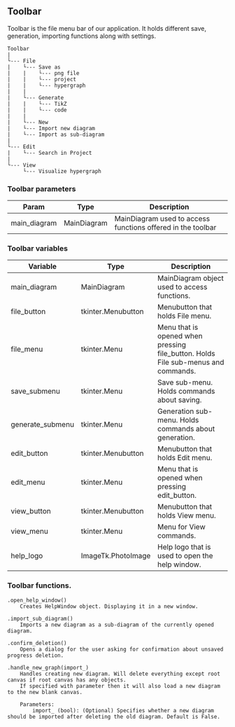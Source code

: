 















## Toolbar

Toolbar is the file menu bar of our application. It holds different save, generation, importing functions along with settings.

```
Toolbar
|
└--- File
|    └--- Save as
|    |    └--- png file
|    |    └--- project
|    |    └--- hypergraph
|    |
|    └--- Generate
|    |    └--- TikZ
|    |    └--- code
|    |
|    └--- New
|    └--- Import new diagram
|    └--- Import as sub-diagram
|
└--- Edit
|    └--- Search in Project
|
└--- View
     └--- Visualize hypergraph

```

### Toolbar parameters

| **Param**    | **Type**    | **Description**                                             | 
|--------------|-------------|-------------------------------------------------------------|
| main_diagram | MainDiagram | MainDiagram used to access functions offered in the toolbar |

### Toolbar variables

| **Variable**     | **Type**           | **Description**                                                                   |
|------------------|--------------------|-----------------------------------------------------------------------------------|
| main_diagram     | MainDiagram        | MainDiagram object used to access functions.                                      |
| file_button      | tkinter.Menubutton | Menubutton that holds File menu.                                                  |
| file_menu        | tkinter.Menu       | Menu that is opened when pressing file_button. Holds File sub-menus and commands. |
| save_submenu     | tkinter.Menu       | Save sub-menu. Holds commands about saving.                                       |
| generate_submenu | tkinter.Menu       | Generation sub-menu. Holds commands about generation.                             |
| edit_button      | tkinter.Menubutton | Menubutton that holds Edit menu.                                                  |
| edit_menu        | tkinter.Menu       | Menu that is opened when pressing edit_button.                                    |
| view_button      | tkinter.Menubutton | Menubutton that holds View menu.                                                  |
| view_menu        | tkinter.Menu       | Menu for View commands.                                                           |
| help_logo        | ImageTk.PhotoImage | Help logo that is used to open the help window.                                   |

### Toolbar functions.

    .open_help_window()
        Creates HelpWindow object. Displaying it in a new window.
    
    .import_sub_diagram()
        Imports a new diagram as a sub-diagram of the currently opened diagram.
    
    .confirm_deletion()
        Opens a dialog for the user asking for confirmation about unsaved progress deletion.

    .handle_new_graph(import_)
        Handles creating new diagram. Will delete everything except root canvas if root canvas has any objects.
        If specified with parameter then it will also load a new diagram to the new blank canvas.
        
        Parameters:
            import_ (bool): (Optional) Specifies whether a new diagram should be imported after deleting the old diagram. Default is False.

